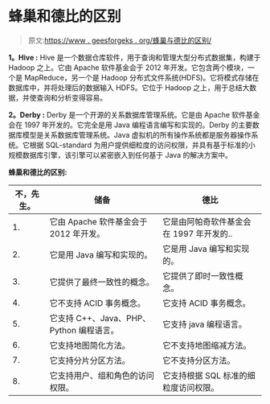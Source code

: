 # 蜂巢和德比的区别

> 原文:[https://www . geesforgeks . org/蜂巢与德比的区别/](https://www.geeksforgeeks.org/difference-between-hive-and-derby/)

**1。Hive :**
Hive 是一个数据仓库软件，用于查询和管理大型分布式数据集，构建于 Hadoop 之上。它由 Apache 软件基金会于 2012 年开发。它包含两个模块，一个是 MapReduce，另一个是 Hadoop 分布式文件系统(HDFS)。它将模式存储在数据库中，并将处理后的数据输入 HDFS。它位于 Hadoop 之上，用于总结大数据，并使查询和分析变得容易。

**2。Derby :**
Derby 是一个开源的关系数据库管理系统。它是由 Apache 软件基金会在 1997 年开发的。它完全是用 Java 编程语言编写和实现的。Derby 的主要数据库模型是关系数据库管理系统。Java 虚拟机的所有操作系统都是服务器操作系统。它根据 SQL-standard 为用户提供细粒度的访问权限，并具有基于标准的小规模数据库引擎，该引擎可以紧密嵌入到任何基于 Java 的解决方案中。

**蜂巢和德比的区别:**

<center>

| 不，先生。 | 储备 | 德比 |
| --- | --- | --- |
| 1. | 它由 Apache 软件基金会于 2012 年开发。 | 它是由阿帕奇软件基金会在 1997 年开发的.. |
| 2. | 它是用 Java 编写和实现的。 | 它是用 Java 编写和实现的。 |
| 3. | 它提供了最终一致性的概念。 | 它提供了即时一致性概念。 |
| 4. | 它不支持 ACID 事务概念。 | 它支持 ACID 事务概念。 |
| 5. | 它支持 C++、Java、PHP、Python 编程语言。 | 它支持 java 编程语言。 |
| 6. | 它支持地图简化方法。 | 它不支持地图缩减方法。 |
| 7. | 它支持分片分区方法。 | 它不支持分区方法。 |
| 8. | 它支持用户、组和角色的访问权限。 | 它支持根据 SQL 标准的细粒度访问权限。 |

</center>